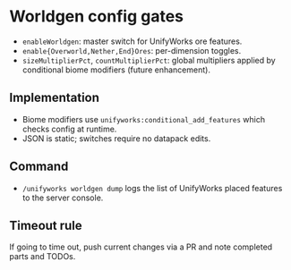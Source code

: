 Worldgen config gates
=====================
- `enableWorldgen`: master switch for UnifyWorks ore features.
- `enable{Overworld,Nether,End}Ores`: per-dimension toggles.
- `sizeMultiplierPct`, `countMultiplierPct`: global multipliers applied by conditional biome modifiers (future enhancement).

Implementation
--------------
- Biome modifiers use `unifyworks:conditional_add_features` which checks config at runtime.
- JSON is static; switches require no datapack edits.

Command
-------
- `/unifyworks worldgen dump` logs the list of UnifyWorks placed features to the server console.

Timeout rule
------------
If going to time out, push current changes via a PR and note completed parts and TODOs.
